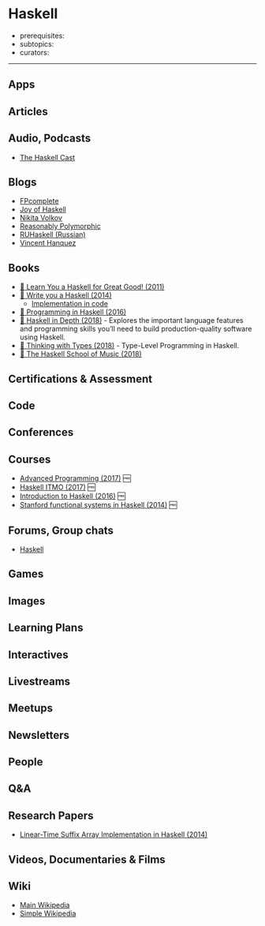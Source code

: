 # Haskell

- prerequisites:
- subtopics:
- curators:

------

## Apps

## Articles

## Audio, Podcasts

- [The Haskell Cast](http://www.haskellcast.com/)

## Blogs

- [FPcomplete](https://www.fpcomplete.com/)
- [Joy of Haskell](https://joyofhaskell.com/blog.html)
- [Nikita Volkov](http://nikita-volkov.github.io/)
- [Reasonably Polymorphic](http://reasonablypolymorphic.com/blog/archives/)
- [RUHaskell (Russian)](https://ruhaskell.org/)
- [Vincent Hanquez](http://tab.snarc.org/)


## Books

- [📖 Learn You a Haskell for Great Good! (2011)](http://learnyouahaskell.com/)
- [📖 Write you a Haskell (2014)](http://dev.stephendiehl.com/fun/)
  - [Implementation in code](https://github.com/AlphaMarc/WYAH)
- [📕 Programming in Haskell (2016)](http://www.goodreads.com/book/show/912217.Programming_in_Haskell)
- [📕 Haskell in Depth (2018)](https://www.manning.com/books/haskell-in-depth) - Explores the important language features and programming skills you’ll need to build production-quality software using Haskell.
- [📕 Thinking with Types (2018)](https://leanpub.com/thinking-with-types) - Type-Level Programming in Haskell.
- [📕 The Haskell School of Music (2018)](https://www.goodreads.com/book/show/18299474-the-haskell-school-of-music)


## Certifications & Assessment

## Code

## Conferences

## Courses

- [Advanced Programming (2017)](https://www.seas.upenn.edu/~cis552/current/index.html) 🆓
- [Haskell ITMO (2017)](https://github.com/jagajaga/FP-Course-ITMO) 🆓
- [Introduction to Haskell (2016)](http://www.seas.upenn.edu/%7Ecis194/spring13/) 🆓
- [Stanford functional systems in Haskell (2014)](http://www.scs.stanford.edu/14sp-cs240h/) 🆓

## Forums, Group chats

- [Haskell](https://www.reddit.com/r/haskell/)

## Games

## Images

## Learning Plans

## Interactives

## Livestreams

## Meetups

## Newsletters

## People

## Q&A

## Research Papers

- [Linear-Time Suffix Array Implementation in Haskell (2014)](http://www.scs.stanford.edu/14sp-cs240h/projects/isaacs_geiduscheck.pdf)

## Videos, Documentaries & Films

## Wiki
- [Main Wikipedia](https://en.wikipedia.org/wiki/Haskell_(programming_language))
- [Simple Wikipedia](https://simple.wikipedia.org/wiki/Haskell_(programming_language))
